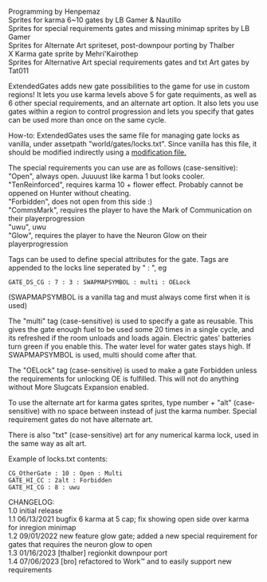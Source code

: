
Programming by Henpemaz  
Sprites for karma 6~10 gates by LB Gamer & Nautillo  
Sprites for special requirements gates and missing minimap sprites by LB Gamer  
Sprites for Alternate Art spriteset, post-downpour porting by Thalber  
X Karma gate sprite by Mehri'Kairothep  
Sprites for Alternative Art special requirements gates and txt Art gates by Tat011  

ExtendedGates adds new gate possibilities to the game for use in custom regions! It lets you use karma levels above 5 for gate requiments, as well as 6 other special requirements, and an alternate art option. It also lets you use gates within a region to control progression and lets you specify that gates can be used more than once on the same cycle.

How-to:
ExtendedGates uses the same file for managing gate locks as vanilla, under assetpath "world/gates/locks.txt". Since vanilla has this file, it should be modified indirectly using a [modification file.](https://rainworldmodding.miraheze.org/wiki/Downpour_Reference/Modification_Files)

The special requirements you can use are as follows (case-sensitive):  
"Open", always open. Juuuust like karma 1 but looks cooler.  
"TenReinforced", requires karma 10 + flower effect. Probably cannot be oppened on Hunter without cheating.  
"Forbidden", does not open from this side :)  
"CommsMark", requires the player to have the Mark of Communication on their playerprogression  
"uwu", uwu  
"Glow", requires the player to have the Neuron Glow on their playerprogression  

Tags can be used to define special attributes for the gate. Tags are appended to the locks line seperated by " : ", eg

```
GATE_DS_CG : 7 : 3 : SWAPMAPSYMBOL : multi : OELock
```

(SWAPMAPSYMBOL is a vanilla tag and must always come first when it is used)

The "multi" tag (case-sensitive) is used to specify a gate as reusable. This gives the gate enough fuel to be used some 20 times in a single cycle, and its refreshed if the room unloads and loads again. Electric gates' batteries turn green if you enable this. The water level for water gates stays high. If SWAPMAPSYMBOL is used, multi should come after that.

The "OELock" tag (case-sensitive) is used to make a gate Forbidden unless the requirements for unlocking OE is fulfilled. This will not do anything without More Slugcats Expansion enabled.

To use the alternate art for karma gates sprites, type number + "alt" (case-sensitive) with no space between instead of just the karma number. Special requirement gates do not have alternate art.

There is also "txt" (case-sensitive) art for any numerical karma lock, used in the same way as alt art.

Example of locks.txt contents<!-- (you cannot currently use comments and empty lines in the locks file)-->:  
<!--// A gate within a region that can be crossed with enough karma in one direction, and is freely crossed in the other in the same cycle.  
// There may or may not be a stash in the other side, the player can get to it and come back out through the same gate without need for a shelter.  
CG_OtherGate : 10 : Open : Multi  
// Changes a vanilla gate so that it can only be crossed left-to-right, uses alternate art for karma 2  
GATE_HI_CC : 2alt : Forbidden  

// a commented out gate for testing  
// GATE_HI_CG : 4 : uwu  -->

```
CG_OtherGate : 10 : Open : Multi
GATE_HI_CC : 2alt : Forbidden
GATE_HI_CG : 8 : uwu
```

CHANGELOG:  
1.0 initial release  
1.1 06/13/2021 bugfix 6 karma at 5 cap; fix showing open side over karma for inregion minimap  
1.2 09/01/2022 new feature glow gate; added a new special requirement for gates that requires the neuron glow to open  
1.3 01/16/2023 \[thalber\] regionkit downpour port  
1.4 07/06/2023 \[bro\] refactored to Work™ and to easily support new requirements  